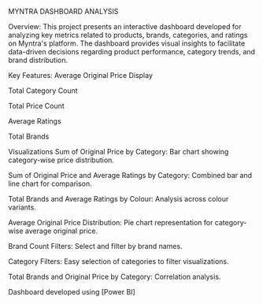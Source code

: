 MYNTRA DASHBOARD ANALYSIS

Overview:
This project presents an interactive dashboard developed for analyzing key metrics related to products, brands, categories, and ratings on Myntra's platform. The dashboard provides visual insights to facilitate data-driven decisions regarding product performance, category trends, and brand distribution.

Key Features:
Average Original Price Display

Total Category Count

Total Price Count

Average Ratings

Total Brands

Visualizations
Sum of Original Price by Category: Bar chart showing category-wise price distribution.

Sum of Original Price and Average Ratings by Category: Combined bar and line chart for comparison.

Total Brands and Average Ratings by Colour: Analysis across colour variants.

Average Original Price Distribution: Pie chart representation for category-wise average original price.

Brand Count Filters: Select and filter by brand names.

Category Filters: Easy selection of categories to filter visualizations.

Total Brands and Original Price by Category: Correlation analysis.

Dashboard developed using [Power BI]

